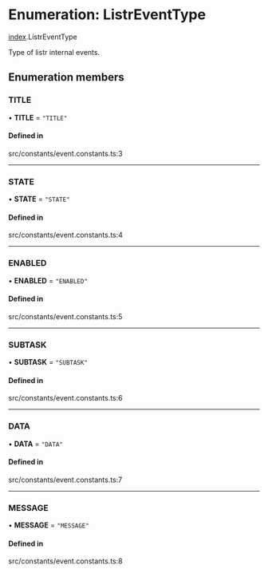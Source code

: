 # Enumeration: ListrEventType

[index](../modules/index.md).ListrEventType

Type of listr internal events.

## Enumeration members

### TITLE

• **TITLE** = `"TITLE"`

#### Defined in

src/constants/event.constants.ts:3

___

### STATE

• **STATE** = `"STATE"`

#### Defined in

src/constants/event.constants.ts:4

___

### ENABLED

• **ENABLED** = `"ENABLED"`

#### Defined in

src/constants/event.constants.ts:5

___

### SUBTASK

• **SUBTASK** = `"SUBTASK"`

#### Defined in

src/constants/event.constants.ts:6

___

### DATA

• **DATA** = `"DATA"`

#### Defined in

src/constants/event.constants.ts:7

___

### MESSAGE

• **MESSAGE** = `"MESSAGE"`

#### Defined in

src/constants/event.constants.ts:8
